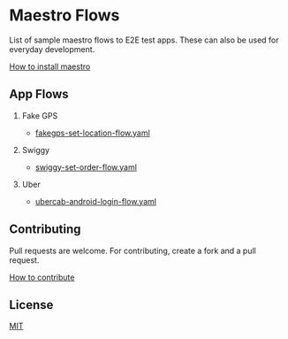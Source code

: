 # Maestro Flows

List of sample maestro flows to E2E test apps. These can also be used for everyday development.

[How to install maestro](https://maestro.mobile.dev/getting-started/installing-maestro)

## App Flows

1. Fake GPS
    - [fakegps-set-location-flow.yaml](./fakegps/fakegps-set-location-flow.yaml)

2. Swiggy
    - [swiggy-set-order-flow.yaml](./swiggy/swiggy-set-order-flow.yaml)

3. Uber
    - [ubercab-android-login-flow.yaml](./ubercab/ubercab-android-login-flow.yaml)

## Contributing

Pull requests are welcome. For contributing, create a fork and a pull request.

[How to contribute](https://github.com/MarcDiethelm/contributing/blob/master/README.md)

## License

[MIT](https://choosealicense.com/licenses/mit/)
